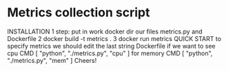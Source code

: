 # Metrics collection script
INSTALLATION
1 step: put in work docker dir our files metrics.py and Dockerfile
2 docker build -t metrics .
3 docker run metrics
QUICK START
to specify metrics we should edit the last string Dockerfile
if we want to see cpu CMD [ "python", "./metrics.py", "cpu" ]
for memory CMD [ "python", "./metrics.py", "mem" ]
Cheers!
